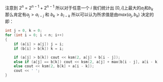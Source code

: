 注意到 $2^n$ = $2^{n - 1} + 2^{n - 1}$ 所以对于任意一个 $i$ 我们统计出 $[0, i]$上最大的$a_j$和$b_k$ 那么肯定有$a_j > a_{i - j}$ 和 $b_k > b_{i - k}$ 所以可以认为所求值是由$max(a_j, b_k)$ 决定的 
即：
```cpp
int j = 0, k = 0;
for (int i = 0; i < n; i++)
{
	if (a[i] > a[j]) j = i;
	if (b[i] > b[k]) k = i;

	if (a[j] > b[k]) cout << ksm(2, a[j] + b[i - j]);
	else if (a[j] == b[k]) cout << ksm(2, a[j] + max(b[i - j], a[i - k]));
	else cout << ksm(2, b[k] + a[i - k]);
	cout << ' ';
}
```